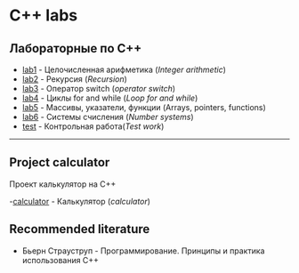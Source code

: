 # C++ labs

## Лабораторные по C++

- [lab1](https://github.com/TemaBlag/BSU/tree/main/fundamentals/lab1) - Целочисленная арифметика (_Integer arithmetic_)
- [lab2](https://github.com/TemaBlag/BSU/tree/main/fundamentals/lab2) - Рекурсия (_Recursion_)
- [lab3](https://github.com/TemaBlag/BSU/tree/main/fundamentals/lab3) - Оператор switch (_operator switch_)
- [lab4](https://github.com/TemaBlag/BSU/tree/main/fundamentals/lab4) - Циклы for and while (_Loop for and while_)
- [lab5](https://github.com/TemaBlag/BSU/tree/main/fundamentals/lab5) - Массивы, указатели, функции (Arrays, pointers, functions)
- [lab6](https://github.com/TemaBlag/BSU/tree/main/fundamentals/lab6) - Системы счисления (_Number systems_)
- [test](https://github.com/TemaBlag/BSU/tree/main/fundamentals/cr) - Контрольная работа(_Test work_)

---

## Project calculator

Проект калькулятор на C++

-[calculator](https://github.com/TemaBlag/BSU/tree/main/fundamentals/Calculator) - Калькулятор (_calculator_)

## Recommended literature

- Бьерн Страуструп - Программирование. Принципы и практика использования C++
